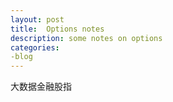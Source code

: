 ```yaml
---
layout: post
title:  Options notes
description: some notes on options
categories:
-blog
---
```


大数据金融股指
